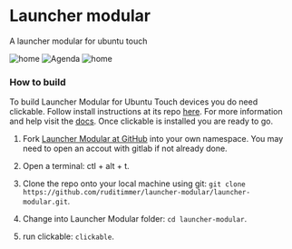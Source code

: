 # Launcher modular

A launcher modular for ubuntu touch

![home](https://i0.wp.com/ubuntu-touch-fr.org/wp-content/uploads/2019/05/screenshot20190410_150836013.png?resize=169%2C300&ssl=1)
![Agenda](https://i2.wp.com/ubuntu-touch-fr.org/wp-content/uploads/2019/05/screenshot20190410_150829986.png?resize=169%2C300&ssl=1)
![home](https://i1.wp.com/ubuntu-touch-fr.org/wp-content/uploads/2019/05/screenshot20190410_150821342.png?resize=169%2C300&ssl=1)

### How to build

To build Launcher Modular for Ubuntu Touch devices you do need clickable. Follow install instructions at its repo [here](https://gitlab.com/clickable/clickable). For more information and help visit the [docs](ble.bhdouglass.com/en/latest/getting-started.html).
Once clickable is installed you are ready to go.

1. Fork [Launcher Modular at GitHub](https://github.com/ruditimmer/launcher-modular) into your own namespace. You may need to open an accout with gitlab if not already done.

2. Open a terminal: ctl + alt + t.

3. Clone the repo onto your local machine using git: `git clone https://github.com/ruditimmer/launcher-modular/launcher-modular.git`.

4. Change into Launcher Modular folder: `cd launcher-modular`.

5. run clickable: `clickable`.
